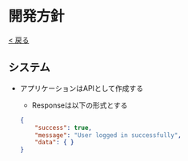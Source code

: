 # 開発方針

[< 戻る](../README.md)

## システム

- アプリケーションはAPIとして作成する
    - Responseは以下の形式とする

    ```json
    {
        "success": true,
        "message": "User logged in successfully",
        "data": { }
    }
    ```

